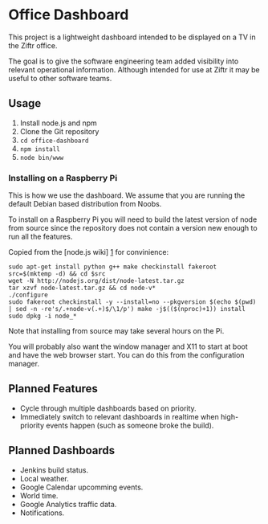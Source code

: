 # Office Dashboard

This project is a lightweight dashboard intended to be displayed on a TV in the Ziftr office.

The goal is to give the software engineering team added visibility into relevant operational information. Although intended for use at Ziftr it may be useful to other software teams.

## Usage

1. Install node.js and npm 
2. Clone the Git repository
3. `cd office-dashboard`
4. `npm install`
5. `node bin/www`

### Installing on a Raspberry Pi

This is how we use the dashboard. We assume that you are running the default Debian based distribution from Noobs.

To install on a Raspberry Pi you will need to build the latest version of node from source since the repository does not contain a version new enough to run all the features.

Copied from the [node.js wiki] [1] for convinience:
```
sudo apt-get install python g++ make checkinstall fakeroot
src=$(mktemp -d) && cd $src
wget -N http://nodejs.org/dist/node-latest.tar.gz
tar xzvf node-latest.tar.gz && cd node-v*
./configure
sudo fakeroot checkinstall -y --install=no --pkgversion $(echo $(pwd) | sed -n -re's/.+node-v(.+)$/\1/p') make -j$(($(nproc)+1)) install
sudo dpkg -i node_*
```

Note that installing from source may take several hours on the Pi.

You will probably also want the window manager and X11 to start at boot and have the web browser start. You can do this from the configuration manager.

## Planned Features

* Cycle through multiple dashboards based on priority.
* Immediately switch to relevant dashboards in realtime when high-priority events happen (such as someone broke the build).

## Planned Dashboards

* Jenkins build status.
* Local weather.
* Google Calendar upcomming events.
* World time.
* Google Analytics traffic data.
* Notifications.

[1]: https://github.com/joyent/node/wiki/Installing-Node.js-via-package-manager "Installing node.js"
